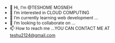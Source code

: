 - 👋 Hi, I’m @TESHOME MOSNEH
- 👀 I’m interested in CLOUD COMPUTING
- 🌱 I’m currently learning web development ...
- 💞️ I’m looking to collaborate on ...
- 📫 How to reach me ...YOU CAN CONTACT ME AT teshu2124@gmail.com

<!---
TESHU21/TESHU21 is a ✨ special ✨ repository because its `README.md` (this file) appears on your GitHub profile.
You can click the Preview link to take a look at your changes.
--->
